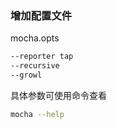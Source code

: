 ### 增加配置文件
mocha.opts  
```txt
--reporter tap
--recursive
--growl
```
具体参数可使用命令查看
```bash
mocha --help
```